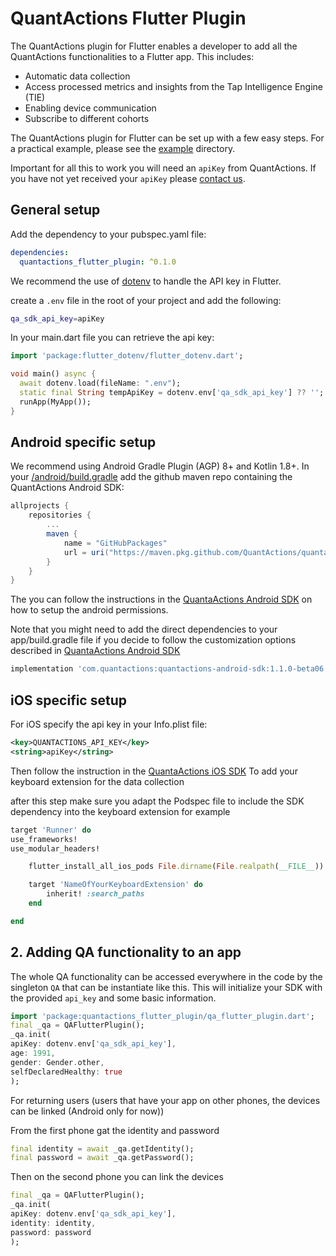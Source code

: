 # QuantActions Flutter Plugin


The QuantActions plugin for Flutter enables a developer to add all the QuantActions functionalities to a Flutter app. This includes:

- Automatic data collection
- Access processed metrics and insights from the Tap Intelligence Engine (TIE)
- Enabling device communication
- Subscribe to different cohorts

The QuantActions plugin for Flutter can be set up with a few easy steps. For a practical example, please see the [example](example) directory.

Important for all this to work you will need an `apiKey` from QuantActions. If you have not yet received your `apiKey` please [contact us](mailto:development@quantactions.com).

## General setup

Add the dependency to your pubspec.yaml file:

```yaml
dependencies:
  quantactions_flutter_plugin: ^0.1.0
```

We recommend the use of [dotenv](https://pub.dev/packages/dotenv) to handle the API key in Flutter.

create a `.env` file in the root of your project and add the following:

```bash
qa_sdk_api_key=apiKey
```

In your main.dart file you can retrieve the api key:

```dart
import 'package:flutter_dotenv/flutter_dotenv.dart';

void main() async {
  await dotenv.load(fileName: ".env");
  static final String tempApiKey = dotenv.env['qa_sdk_api_key'] ?? '';
  runApp(MyApp());
}
```


## Android specific setup 
We recommend using Android Gradle Plugin (AGP) 8+ and Kotlin 1.8+.
In your [<root>/android/build.gradle](example/android/build.gradle) add the github maven repo containing the QuantActions Android SDK:

```gradle
allprojects {
    repositories {
        ...
        maven {
            name = "GitHubPackages"
            url = uri("https://maven.pkg.github.com/QuantActions/quantactions-android-sdk")
        }
    }
}
```

The you can follow the instructions in the [QuantaActions Android SDK](https://quantactions.github.io/QA-Android-SDK-public/) 
on how to setup the android permissions.

Note that you might need to add the direct dependencies to your app/build.gradle file if you decide 
to follow the customization options described in [QuantaActions Android SDK](https://quantactions.github.io/QA-Android-SDK-public/)

```gradle
implementation 'com.quantactions:quantactions-android-sdk:1.1.0-beta06'
```

## iOS specific setup
For iOS specify the api key in your Info.plist file:

```xml
<key>QUANTACTIONS_API_KEY</key>
<string>apiKey</string>
```

Then follow the instruction in the [QuantaActions iOS SDK](https://quantactions.github.io/QA-Swift-SDK/documentation/quantactionssdk)
To add your keyboard extension for the data collection

after this step make sure you adapt the Podspec file to include the SDK dependency into the keyboard extension
for example

```ruby
target 'Runner' do
use_frameworks!
use_modular_headers!

    flutter_install_all_ios_pods File.dirname(File.realpath(__FILE__))

    target 'NameOfYourKeyboardExtension' do
        inherit! :search_paths
    end

end
```

## 2. Adding QA functionality to an app

The whole QA functionality can be accessed everywhere in the code by the singleton `QA` that can be
instantiate like this. This will initialize your SDK with the provided `api_key` and some basic information.

```dart
import 'package:quantactions_flutter_plugin/qa_flutter_plugin.dart';
final _qa = QAFlutterPlugin();
_qa.init(
apiKey: dotenv.env['qa_sdk_api_key'],
age: 1991,
gender: Gender.other,
selfDeclaredHealthy: true
);
```

For returning users (users that have your app on other phones, the devices can be linked (Android only for now))

From the first phone gat the identity and password

```dart
final identity = await _qa.getIdentity();
final password = await _qa.getPassword();
```

Then on the second phone you can link the devices

```dart
final _qa = QAFlutterPlugin();
_qa.init(
apiKey: dotenv.env['qa_sdk_api_key'],
identity: identity,
password: password
);
```






